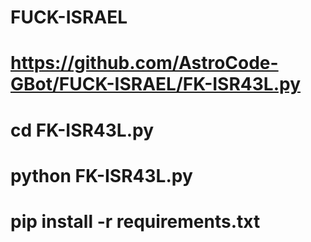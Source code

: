 # FUCK-ISRAEL
# https://github.com/AstroCode-GBot/FUCK-ISRAEL/FK-ISR43L.py
# cd FK-ISR43L.py
# python FK-ISR43L.py
# pip install -r requirements.txt
